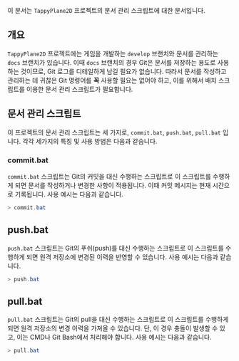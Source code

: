 이 문서는 `TappyPlane2D` 프로젝트의 문서 관리 스크립트에 대한 문서입니다.

## 개요
`TappyPlane2D` 프로젝트에는 게임을 개발하는 `develop` 브랜치와 문서를 관리하는 `docs` 브랜치가 있습니다. 이때 `docs` 브랜치의 경우 Git은 문서를 저장하는 용도로 사용하는 것이므로, Git 로그를 디테일하게 남길 필요가 없습니다. 따라서 문서를 작성하고 관리하는 데 귀찮은 Git 명령어를 **꼭** 사용할 필요는 없어야 하고, 이를 위해서 배치 스크립트를 이용한 문서 관리 스크립트가 필요합니다.

## 문서 관리 스크립트
이 프로젝트의 문서 관리 스크립트는 세 가지로, `commit.bat`, `push.bat`, `pull.bat` 입니다. 각각 세가지의 특징 및 사용 방법은 다음과 같습니다.
### commit.bat
`commit.bat` 스크립트는 Git의 커밋을 대신 수행하는 스크립트로 이 스크립트를 수행하게 되면 문서를 작성하거나 변경한 사항이 적용됩니다. 이때 커밋 메시지는 현재 시간으로 기록됩니다. 사용 예시는 다음과 같습니다.

```PowerShell
> commit.bat
```

## push.bat
`push.bat` 스크립트는 Git의 푸쉬(push)를 대신 수행하는 스크립트로 이 스크립트를 수행하게 되면 원격 저장소에 변경된 이력을 반영할 수 있습니다. 사용 예시는 다음과 같습니다.

```PowerShell
> push.bat
```

## pull.bat
`pull.bat` 스크립트는 Git의 pull을 대신 수행하는 스크립트로 이 스크립트를 수행하게 되면 원격 저장소의 변경 이력을 가져올 수 있습니다. 단, 이 경우 충돌이 발생할 수 있고, 이는 CMD나 Git Bash에서 처리해야 합니다. 사용 예시는 다음과 같습니다.

```PowerShell
> pull.bat
```